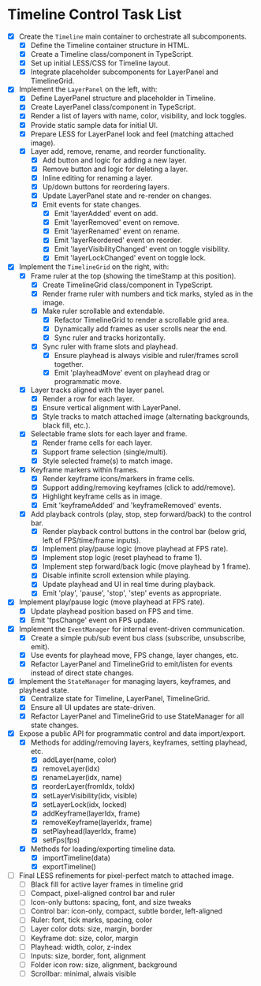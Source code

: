 # Timeline Control Task List

- [x] Create the `Timeline` main container to orchestrate all subcomponents.
  - [x] Define the Timeline container structure in HTML.
  - [x] Create a Timeline class/component in TypeScript.
  - [x] Set up initial LESS/CSS for Timeline layout.
  - [x] Integrate placeholder subcomponents for LayerPanel and TimelineGrid.
- [x] Implement the `LayerPanel` on the left, with:
  - [x] Define LayerPanel structure and placeholder in Timeline.
  - [x] Create LayerPanel class/component in TypeScript.
  - [x] Render a list of layers with name, color, visibility, and lock toggles.
  - [x] Provide static sample data for initial UI.
  - [x] Prepare LESS for LayerPanel look and feel (matching attached image).
  - [x] Layer add, remove, rename, and reorder functionality.
    - [x] Add button and logic for adding a new layer.
    - [x] Remove button and logic for deleting a layer.
    - [x] Inline editing for renaming a layer.
    - [x] Up/down buttons for reordering layers.
    - [x] Update LayerPanel state and re-render on changes.
    - [x] Emit events for state changes.
      - [x] Emit 'layerAdded' event on add.
      - [x] Emit 'layerRemoved' event on remove.
      - [x] Emit 'layerRenamed' event on rename.
      - [x] Emit 'layerReordered' event on reorder.
      - [x] Emit 'layerVisibilityChanged' event on toggle visibility.
      - [x] Emit 'layerLockChanged' event on toggle lock.
- [x] Implement the `TimelineGrid` on the right, with:
  - [x] Frame ruler at the top (showing the timeStamp at this position).
    - [x] Create TimelineGrid class/component in TypeScript.
    - [x] Render frame ruler with numbers and tick marks, styled as in the image.
    - [x] Make ruler scrollable and extendable.
      - [x] Refactor TimelineGrid to render a scrollable grid area.
      - [x] Dynamically add frames as user scrolls near the end.
      - [x] Sync ruler and tracks horizontally.
    - [x] Sync ruler with frame slots and playhead.
      - [x] Ensure playhead is always visible and ruler/frames scroll together.
      - [x] Emit 'playheadMove' event on playhead drag or programmatic move.
  - [x] Layer tracks aligned with the layer panel.
    - [x] Render a row for each layer.
    - [x] Ensure vertical alignment with LayerPanel.
    - [x] Style tracks to match attached image (alternating backgrounds, black fill, etc.).
  - [x] Selectable frame slots for each layer and frame.
    - [x] Render frame cells for each layer.
    - [x] Support frame selection (single/multi).
    - [x] Style selected frame(s) to match image.
  - [x] Keyframe markers within frames.
    - [x] Render keyframe icons/markers in frame cells.
    - [x] Support adding/removing keyframes (click to add/remove).
    - [x] Highlight keyframe cells as in image.
    - [x] Emit 'keyframeAdded' and 'keyframeRemoved' events.
  - [x] Add playback controls (play, stop, step forward/back) to the control bar.
    - [x] Render playback control buttons in the control bar (below grid, left of FPS/time/frame inputs).
    - [x] Implement play/pause logic (move playhead at FPS rate).
    - [x] Implement stop logic (reset playhead to frame 1).
    - [x] Implement step forward/back logic (move playhead by 1 frame).
    - [x] Disable infinite scroll extension while playing.
    - [x] Update playhead and UI in real time during playback.
    - [x] Emit 'play', 'pause', 'stop', 'step' events as appropriate.
- [x] Implement play/pause logic (move playhead at FPS rate).
  - [x] Update playhead position based on FPS and time.
  - [x] Emit 'fpsChange' event on FPS update.
- [x] Implement the `EventManager` for internal event-driven communication.
  - [x] Create a simple pub/sub event bus class (subscribe, unsubscribe, emit).
  - [x] Use events for playhead move, FPS change, layer changes, etc.
  - [x] Refactor LayerPanel and TimelineGrid to emit/listen for events instead of direct state changes.
- [x] Implement the `StateManager` for managing layers, keyframes, and playhead state.
  - [x] Centralize state for Timeline, LayerPanel, TimelineGrid.
  - [x] Ensure all UI updates are state-driven.
  - [x] Refactor LayerPanel and TimelineGrid to use StateManager for all state changes.
- [x] Expose a public API for programmatic control and data import/export.
  - [x] Methods for adding/removing layers, keyframes, setting playhead, etc.
    - [x] addLayer(name, color)
    - [x] removeLayer(idx)
    - [x] renameLayer(idx, name)
    - [x] reorderLayer(fromIdx, toIdx)
    - [x] setLayerVisibility(idx, visible)
    - [x] setLayerLock(idx, locked)
    - [x] addKeyframe(layerIdx, frame)
    - [x] removeKeyframe(layerIdx, frame)
    - [x] setPlayhead(layerIdx, frame)
    - [x] setFps(fps)
  - [x] Methods for loading/exporting timeline data.
    - [x] importTimeline(data)
    - [x] exportTimeline()
- [ ] Final LESS refinements for pixel-perfect match to attached image.
  - [ ] Black fill for active layer frames in timeline grid
  - [ ] Compact, pixel-aligned control bar and ruler
  - [ ] Icon-only buttons: spacing, font, and size tweaks
  - [ ] Control bar: icon-only, compact, subtle border, left-aligned
  - [ ] Ruler: font, tick marks, spacing, color
  - [ ] Layer color dots: size, margin, border
  - [ ] Keyframe dot: size, color, margin
  - [ ] Playhead: width, color, z-index
  - [ ] Inputs: size, border, font, alignment
  - [ ] Folder icon row: size, alignment, background
  - [ ] Scrollbar: minimal, alwais visible
